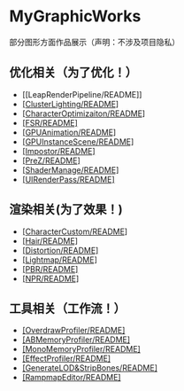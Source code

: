 # MyGraphicWorks
部分图形方面作品展示（声明：不涉及项目隐私）
  
## 优化相关（为了优化！）
- [[LeapRenderPipeline/README]]
- [[ClusterLighting/README]](./_Optimization/ClusterLighting/)
- [[CharacterOptimizaiton/README]](./_Optimization/CharacterOptimizaiton/) 
- [[FSR/README]](./_Optimization/FSR/) 
- [[GPUAnimation/README]](./_Optimization/GPUAnimation/)
- [[GPUInstanceScene/README]](./_Optimization/GPUInstanceScene/)
- [[Impostor/README]](./_Optimization/Impostor/)
- [[PreZ/README]](./_Optimization/PreZ/)
- [[ShaderManage/README]](./_Optimization/ShaderManage/)
- [[UIRenderPass/README]](./_Optimization/UIRenderPass/)
## 渲染相关(为了效果！)
- [[CharacterCustom/README]](./_Rendering/CharacterCustom/)
- [[Hair/README]](/_Rendering/NPR/Hair/)
- [[Distortion/README]](/_Rendering/Distortion/)
- [[Lightmap/README]](/_Rendering/Lightmap/)
- [[PBR/README]](/_Rendering/PBR/)
- [[NPR/README]](/_Rendering/NPR/)
## 工具相关（工作流！）
- [[OverdrawProfiler/README]](./_Tool/OverdrawProfiler/)
- [[ABMemoryProfiler/README]](./_Tool/ABMemoryProfiler/)
- [[MonoMemoryProfiler/README]](./_Tool/MonoMemoryProfiler/)
- [[EffectProfiler/README]](/_Tool/EffectProfiler/)
- [[GenerateLOD&StripBones/README]](./_Tool/GenerateLOD&StripBones/)
- [[RampmapEditor/README]](./_Tool/RammapEditor/)
